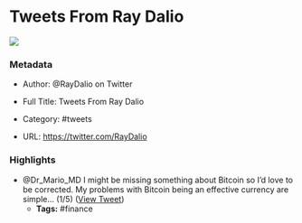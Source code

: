 # Tweets From Ray Dalio

![](https://pbs.twimg.com/profile_images/1465691046747283461/3ZtnoH5-.jpg)

### Metadata

- Author: @RayDalio on Twitter
- Full Title: Tweets From Ray Dalio
- Category: #tweets


- URL: https://twitter.com/RayDalio

### Highlights

- @Dr_Mario_MD I might be missing something about Bitcoin so I’d love to be corrected. My problems with Bitcoin being an effective currency are simple... (1/5) ([View Tweet](https://twitter.com/search?q=%40Dr_Mario_MD%20I%20might%20be%20missing%20something%20about%20Bitcoin%20so%20I%E2%80%99d%20love%20to%20be%20corrected.%20My%20problems%20with%20Bitcoin%20being%20an%20effective%20currency%20are%20simple...%20%281/5%29%20%28from%3A%40RayDalio%29))
    - **Tags:** #finance

